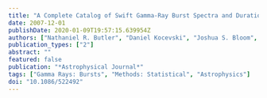 ```yaml
---
title: "A Complete Catalog of Swift Gamma-Ray Burst Spectra and Durations: Demise of a Physical Origin for Pre-Swift High-Energy Correlations"
date: 2007-12-01
publishDate: 2020-01-09T19:57:15.639954Z
authors: ["Nathaniel R. Butler", "Daniel Kocevski", "Joshua S. Bloom", "Jason L. Curtis"]
publication_types: ["2"]
abstract: ""
featured: false
publication: "*Astrophysical Journal*"
tags: ["Gamma Rays: Bursts", "Methods: Statistical", "Astrophysics"]
doi: "10.1086/522492"
---
```


